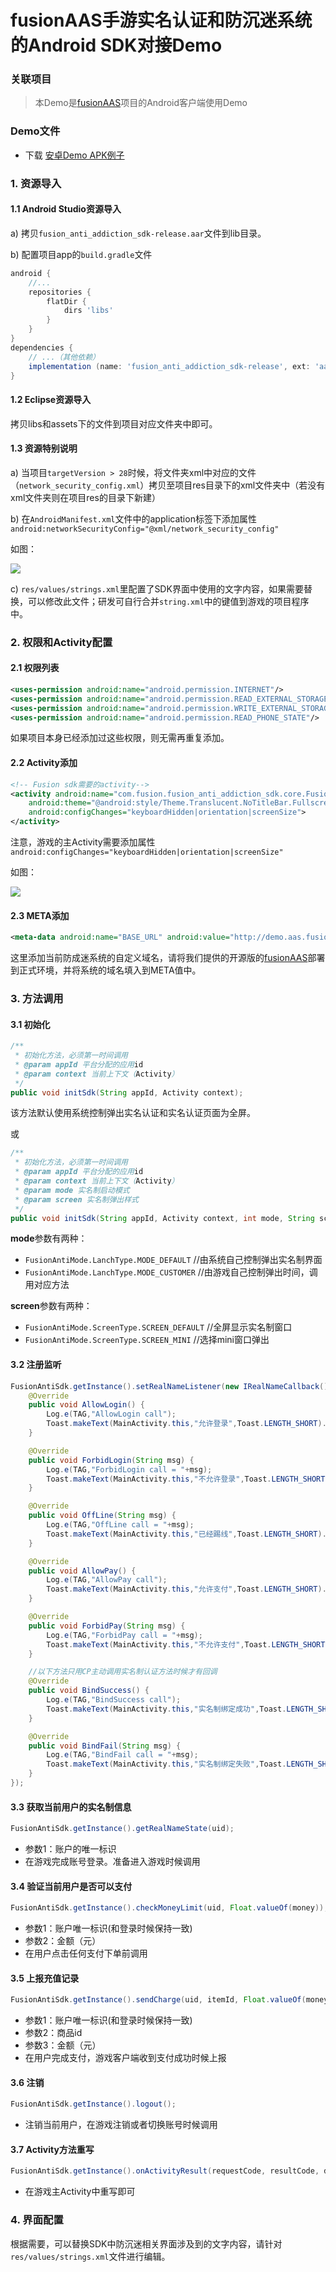 # fusionAAS手游实名认证和防沉迷系统的Android SDK对接Demo

### 关联项目

> 本Demo是[fusionAAS](https://gitee.com/fusionsdk/fusionaas)项目的Android客户端使用Demo

### Demo文件

- 下载 [安卓Demo APK例子](demo.apk)

### 1. 资源导入

#### 1.1 Android Studio资源导入

a) 拷贝`fusion_anti_addiction_sdk-release.aar`文件到lib目录。

b) 配置项目app的`build.gradle`文件

```gradle
android {
    //...
    repositories {
        flatDir {
            dirs 'libs'
        }
    }
}
dependencies {
    // ...（其他依赖）
    implementation (name: 'fusion_anti_addiction_sdk-release', ext: 'aar')
}
```

#### 1.2 Eclipse资源导入

拷贝libs和assets下的文件到项目对应文件夹中即可。

#### 1.3 资源特别说明

a) 当项目`targetVersion > 28`时候，将文件夹xml中对应的文件（`network_security_config.xml`）拷贝至项目res目录下的xml文件夹中（若没有xml文件夹则在项目res的目录下新建）

b) 在`AndroidManifest.xml`文件中的application标签下添加属性`android:networkSecurityConfig="@xml/network_security_config"`

如图：

![](_imgs/readme_01.png)

c) `res/values/strings.xml`里配置了SDK界面中使用的文字内容，如果需要替换，可以修改此文件；研发可自行合并`string.xml`中的键值到游戏的项目程序中。

### 2. 权限和Activity配置

#### 2.1 权限列表

```xml
<uses-permission android:name="android.permission.INTERNET"/>
<uses-permission android:name="android.permission.READ_EXTERNAL_STORAGE"/>
<uses-permission android:name="android.permission.WRITE_EXTERNAL_STORAGE"/>
<uses-permission android:name="android.permission.READ_PHONE_STATE"/>
```

如果项目本身已经添加过这些权限，则无需再重复添加。

#### 2.2 Activity添加

```xml
<!-- Fusion sdk需要的activity-->
<activity android:name="com.fusion.fusion_anti_addiction_sdk.core.FusionWebActivity" 
    android:theme="@android:style/Theme.Translucent.NoTitleBar.Fullscreen"
    android:configChanges="keyboardHidden|orientation|screenSize">
</activity>
```

注意，游戏的主Activity需要添加属性`android:configChanges="keyboardHidden|orientation|screenSize"`

如图：

![](_imgs/readme_02.png)

#### 2.3 META添加

```xml
<meta-data android:name="BASE_URL" android:value="http://demo.aas.fusionsdk.com/"></meta-data>
```

这里添加当前防成迷系统的自定义域名，请将我们提供的开源版的[fusionAAS](https://gitee.com/fusionsdk/fusionaas)部署到正式环境，并将系统的域名填入到META值中。

### 3. 方法调用

#### 3.1 初始化

```java
/**
 * 初始化方法，必须第一时间调用
 * @param appId 平台分配的应用id
 * @param context 当前上下文（Activity）
 */
public void initSdk(String appId, Activity context);
```

该方法默认使用系统控制弹出实名认证和实名认证页面为全屏。

或

```java
/**
 * 初始化方法，必须第一时间调用
 * @param appId 平台分配的应用id
 * @param context 当前上下文（Activity）
 * @param mode 实名制启动模式 
 * @param screen 实名制弹出样式
 */
public void initSdk(String appId, Activity context, int mode, String screen);
```

**mode**参数有两种：
- `FusionAntiMode.LanchType.MODE_DEFAULT` //由系统自己控制弹出实名制界面
- `FusionAntiMode.LanchType.MODE_CUSTOMER` //由游戏自己控制弹出时间，调用对应方法

**screen**参数有两种：
- `FusionAntiMode.ScreenType.SCREEN_DEFAULT` //全屏显示实名制窗口
- `FusionAntiMode.ScreenType.SCREEN_MINI` //选择mini窗口弹出

#### 3.2 注册监听

```java
FusionAntiSdk.getInstance().setRealNameListener(new IRealNameCallback() {
    @Override
    public void AllowLogin() {
        Log.e(TAG,"AllowLogin call");
        Toast.makeText(MainActivity.this,"允许登录",Toast.LENGTH_SHORT).show();
    }

    @Override
    public void ForbidLogin(String msg) {
        Log.e(TAG,"ForbidLogin call = "+msg);
        Toast.makeText(MainActivity.this,"不允许登录",Toast.LENGTH_SHORT).show();
    }

    @Override
    public void OffLine(String msg) {
        Log.e(TAG,"OffLine call = "+msg);
        Toast.makeText(MainActivity.this,"已经踢线",Toast.LENGTH_SHORT).show();
    }

    @Override
    public void AllowPay() {
        Log.e(TAG,"AllowPay call");
        Toast.makeText(MainActivity.this,"允许支付",Toast.LENGTH_SHORT).show();
    }

    @Override
    public void ForbidPay(String msg) {
        Log.e(TAG,"ForbidPay call = "+msg);
        Toast.makeText(MainActivity.this,"不允许支付",Toast.LENGTH_SHORT).show();
    }

    //以下方法只用CP主动调用实名制认证方法时候才有回调
    @Override
    public void BindSuccess() {
        Log.e(TAG,"BindSuccess call");
        Toast.makeText(MainActivity.this,"实名制绑定成功",Toast.LENGTH_SHORT).show();
    }

    @Override
    public void BindFail(String msg) {
        Log.e(TAG,"BindFail call = "+msg);
        Toast.makeText(MainActivity.this,"实名制绑定失败",Toast.LENGTH_SHORT).show();
    }
});
```

#### 3.3 获取当前用户的实名制信息

```java
FusionAntiSdk.getInstance().getRealNameState(uid);
```

- 参数1：账户的唯一标识
- 在游戏完成账号登录。准备进入游戏时候调用

#### 3.4 验证当前用户是否可以支付

```java
FusionAntiSdk.getInstance().checkMoneyLimit(uid, Float.valueOf(money));
```

- 参数1：账户唯一标识(和登录时候保持一致)
- 参数2：金额（元）
- 在用户点击任何支付下单前调用

#### 3.5 上报充值记录

```java
FusionAntiSdk.getInstance().sendCharge(uid, itemId, Float.valueOf(money));
```

- 参数1：账户唯一标识(和登录时候保持一致)
- 参数2：商品id
- 参数3：金额（元）
- 在用户完成支付，游戏客户端收到支付成功时候上报

#### 3.6 注销

```java
FusionAntiSdk.getInstance().logout();
```

- 注销当前用户，在游戏注销或者切换账号时候调用

#### 3.7 Activity方法重写

```java
FusionAntiSdk.getInstance().onActivityResult(requestCode, resultCode, data);
```

- 在游戏主Activity中重写即可

### 4. 界面配置

根据需要，可以替换SDK中防沉迷相关界面涉及到的文字内容，请针对`res/values/strings.xml`文件进行编辑。
